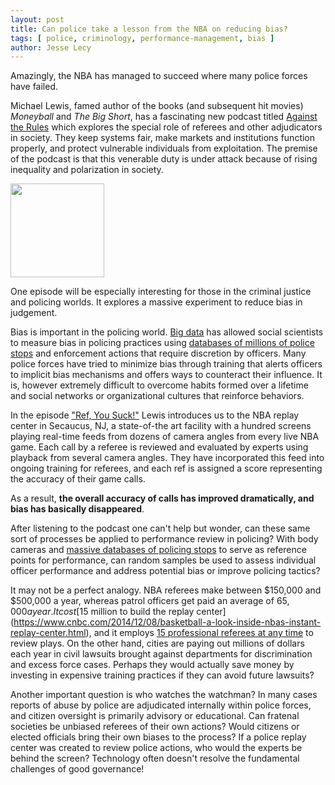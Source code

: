 ```yaml
---
layout: post
title: Can police take a lesson from the NBA on reducing bias? 
tags: [ police, criminology, performance-management, bias ]
author: Jesse Lecy
---
```


Amazingly, the NBA has managed to succeed where many police forces have failed. 

Michael Lewis, famed author of the books (and subsequent hit movies) *Moneyball* and *The Big Short*, has a fascinating new podcast titled [Against the Rules](https://atrpodcast.com/episodes/ref-you-suck-s1!c5106) which explores the special role of referees and other adjudicators in society. They keep systems fair, make markets and institutions function properly, and protect vulnerable individuals from exploitation. The premise of the podcast is that this venerable duty is under attack because of rising inequality and polarization in society. 

<p><img src="https://spotlight.radiopublic.com/images/thumbnail?url=https%3A%2F%2Fstatic.megaphone.fm%2Fpodcasts%2Fa37908ea-3aac-11e9-ac9c-4b09d7d72509%2Fimage%2Fuploads_2F1551284366620-4jcgz658nl-04a44dad01fdc1c87a6e5c0957d54e97_2Flogo%252B1.jpg" width="150" align="middle"></p>

One episode will be especially interesting for those in the criminal justice and policing worlds. It explores a massive experiment to reduce bias in judgement. 

Bias is important in the policing world. [Big data](https://ds4ps.org/tag/tagpage.html?id=big-data) has allowed social scientists to measure bias in policing practices using [databases of millions of police stops](https://ds4ps.org/2019/03/14/police-stop-data.html) and enforcement actions that require discretion by officers. Many police forces have tried to minimize bias through training that alerts officers to implicit bias mechanisms and offers ways to counteract their influence. It is, however extremely difficult to overcome habits formed over a lifetime and social networks or organizational cultures that reinforce behaviors. 

In the episode ["Ref, You Suck!"](https://atrpodcast.com/episodes/ref-you-suck-s1!c5106) Lewis introduces us to the NBA replay center in Secaucus, NJ, a state-of-the art facility with a hundred screens playing real-time feeds from dozens of camera angles from every live NBA game. Each call by a referee is reviewed and evaluated by experts using playback from several camera angles. They have incorporated this feed into ongoing training for referees, and each ref is assigned a score representing the accuracy of their game calls. 

As a result, **the overall accuracy of calls has improved dramatically, and bias has basically disappeared**. 

After listening to the podcast one can't help but wonder, can these same sort of processes be applied to performance review in policing? With body cameras and [massive databases of policing stops](https://ds4ps.org/2019/03/14/police-stop-data.html) to serve as reference points for performance, can random samples be used to assess individual officer performance and address potential bias or improve policing tactics? 

It may not be a perfect analogy. NBA referees make between $150,000 and $500,000 a year, whereas patrol officers get paid an average of $65,000 a year. It cost [$15 million to build the replay center](https://www.cnbc.com/2014/12/08/basketball-a-look-inside-nbas-instant-replay-center.html), and it employs [15 professional referees at any time](https://official.nba.com/replay/) to review plays. On the other hand, cities are paying out millions of dollars each year in civil lawsuits brought against departments for discrimination and excess force cases. Perhaps they would actually save money by investing in expensive training practices if they can avoid future lawsuits? 

Another important question is who watches the watchman? In many cases reports of abuse by police are adjudicated internally within police forces, and citizen oversight is primarily advisory or educational. Can fratenal societies be unbiased referees of their own actions? Would citizens or elected officials bring their own biases to the process? If a police replay center was created to review police actions, who would the experts be behind the screen? Technology often doesn't resolve the fundamental challenges of good governance!


